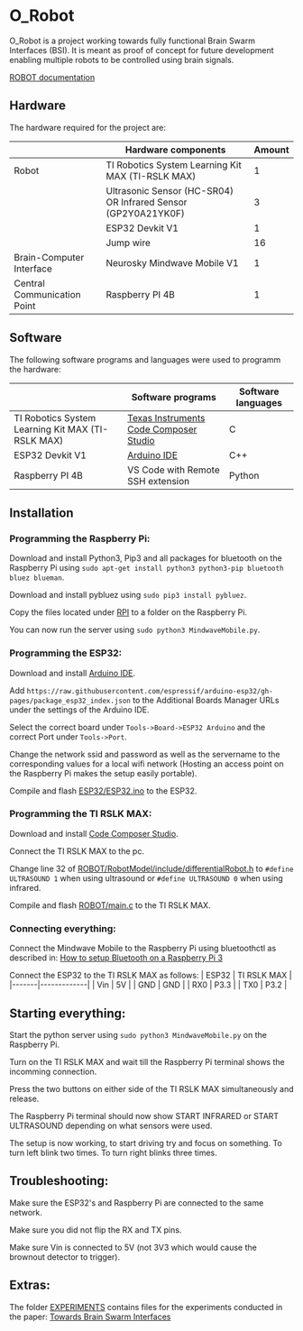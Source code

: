 # O_Robot
O_Robot is a project working towards fully functional Brain Swarm Interfaces (BSI). It is meant as proof of concept for future development enabling multiple robots to be controlled using brain signals.

[ROBOT documentation](ROBOT/readme.md)

## Hardware
The hardware required for the project are:

|                             | Hardware components                                           | Amount |
|-----------------------------|---------------------------------------------------------------|--------|
| Robot                       | TI Robotics System Learning Kit MAX (TI-RSLK MAX)             | 1      |
|                             | Ultrasonic Sensor (HC-SR04) OR Infrared Sensor (GP2Y0A21YK0F) | 3      |
|                             | ESP32 Devkit V1                                               | 1      |
|                             | Jump wire                                                     | 16     |
| Brain-Computer Interface    | Neurosky Mindwave Mobile V1                                   | 1      |
| Central Communication Point | Raspberry PI 4B                                               | 1      |


## Software
The following software programs and languages were used to programm the hardware:

|                                                   | Software programs                                                          | Software languages |
|---------------------------------------------------|----------------------------------------------------------------------------|--------------------|
| TI Robotics System Learning Kit MAX (TI-RSLK MAX) | [Texas Instruments Code Composer Studio](https://www.ti.com/tool/CCSTUDIO) | C                  |
| ESP32 Devkit V1                                   | [Arduino IDE](https://www.arduino.cc/en/software)                          | C++                |
| Raspberry PI 4B                                   | VS Code with Remote SSH extension                                          | Python             |

## Installation

### Programming the Raspberry Pi:
Download and install Python3, Pip3 and all packages for bluetooth on the Raspberry Pi using ```sudo apt-get install python3 python3-pip bluetooth bluez blueman```.

Download and install pybluez using ```sudo pip3 install pybluez```.

Copy the files located under [RPI](RPI) to a folder on the Raspberry Pi.

You can now run the server using ```sudo python3 MindwaveMobile.py```.


### Programming the ESP32:
Download and install [Arduino IDE](https://www.arduino.cc/en/software).

Add ```https://raw.githubusercontent.com/espressif/arduino-esp32/gh-pages/package_esp32_index.json``` to the Additional Boards Manager URLs under the settings of the Arduino IDE.

Select the correct board under ```Tools->Board->ESP32 Arduino``` and the correct Port under ```Tools->Port```.

Change the network ssid and password as well as the servername to the corresponding values for a local wifi network (Hosting an access point on the Raspberry Pi makes the setup easily portable).

Compile and flash [ESP32/ESP32.ino](ESP32/ESP32.ino) to the ESP32.

### Programming the TI RSLK MAX:
Download and install [Code Composer Studio](https://www.ti.com/tool/CCSTUDIO).

Connect the TI RSLK MAX to the pc.

Change line 32 of [ROBOT/RobotModel/include/differentialRobot.h](ROBOT/RobotModel/include/differentialRobot.h) to ```#define ULTRASOUND 1``` when using ultrasound or ```#define ULTRASOUND 0``` when using infrared.

Compile and flash [ROBOT/main.c](ROBOT/main.c) to the TI RSLK MAX.


### Connecting everything:
Connect the Mindwave Mobile to the Raspberry Pi using bluetoothctl as described in: [How to setup Bluetooth on a Raspberry Pi 3](https://www.cnet.com/tech/computing/how-to-setup-bluetooth-on-a-raspberry-pi-3/)

Connect the ESP32 to the TI RSLK MAX as follows:
| ESP32 | TI RSLK MAX |
|-------|-------------|
|   Vin |          5V |
|   GND |         GND |
|   RX0 |        P3.3 |
|   TX0 |        P3.2 |

## Starting everything:
Start the python server using ```sudo python3 MindwaveMobile.py``` on the Raspberry Pi.

Turn on the TI RSLK MAX and wait till the Raspberry Pi terminal shows the incomming connection.

Press the two buttons on either side of the TI RSLK MAX simultaneously and release.

The Raspberry Pi terminal should now show START INFRARED or START ULTRASOUND depending on what sensors were used.

The setup is now working, to start driving try and focus on something. To turn left blink two times. To turn right blinks three times.


## Troubleshooting:
Make sure the ESP32's and Raspberry Pi are connected to the same network.

Make sure you did not flip the RX and TX pins.

Make sure Vin is connected to 5V (not 3V3 which would cause the brownout detector to trigger).

## Extras:
The folder [EXPERIMENTS](EXPERIMENTS) contains files for the experiments conducted in the paper: [Towards Brain Swarm Interfaces](towards_brain_swarm_interfaces.pdf)
